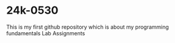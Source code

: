 # 24k-0530
This is my first github repository which is about my programming fundamentals Lab Assignments
